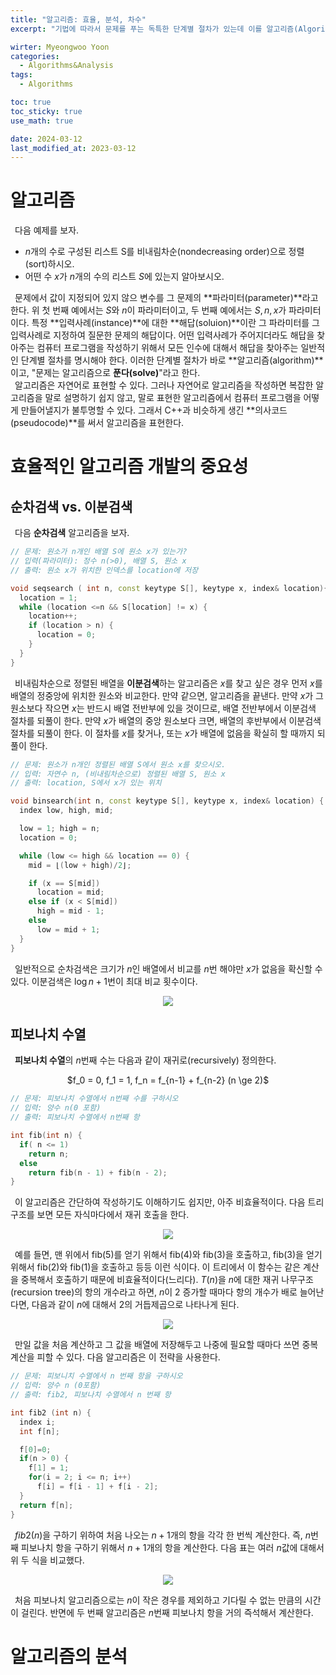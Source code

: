 ```yaml
---
title: "알고리즘: 효율, 분석, 차수"
excerpt: "기법에 따라서 문제를 푸는 독특한 단계별 절차가 있는데 이를 알고리즘(Algorithm)이라고 한다. 효율성이 왜 항상 중요한 관심거리 인지 알아본다."

wirter: Myeongwoo Yoon
categories:
  - Algorithms&Analysis
tags:
  - Algorithms

toc: true
toc_sticky: true
use_math: true 

date: 2024-03-12
last_modified_at: 2023-03-12
---
```


알고리즘
======
&ensp;다음 예제를 보자.
* $n$개의 수로 구성된 리스트 S를 비내림차순(nondecreasing order)으로 정렬(sort)하시오.
* 어떤 수 $x$가 $n$개의 수의 리스트 $S$에 있는지 알아보시오.

&ensp;문제에서 값이 지정되어 있지 않으 변수를 그 문제의 **파라미터(parameter)**라고 한다. 위 첫 번째 예에서는 $S$와 $n$이 파라미터이고, 두 번째 예에서는 $S, n, x$가 파라미터이다. 특정 **입력사례(instance)**에 대한 **해답(soluion)**이란 그 파라미터를 그 입력사례로 지정하여 질문한 문제의 해답이다. 어떤 입력사례가 주어지더라도 해답을 찾아주는 컴퓨터 프로그램을 작성하기 위해서 모든 인수에 대해서 해답을 찾아주는 일반적인 단계별 절차를 명시해야 한다. 이러한 단계별 절차가 바로 **알고리즘(algorithm)**이고, "문제는 알고리즘으로 **푼다(solve)**"라고 한다.<br/>
&ensp;알고리즘은 자연어로 표현할 수 있다. 그러나 자연어로 알고리즘을 작성하면 복잡한 알고리즘을 말로 설명하기 쉽지 않고, 말로 표현한 알고리즘에서 컴퓨터 프로그램을 어떻게 만들어낼지가 불투명할 수 있다. 그래서 C++과 비슷하게 생긴 **의사코드(pseudocode)**를 써서 알고리즘을 표현한다.

효율적인 알고리즘 개발의 중요성
======

순차검색 vs. 이분검색
------
&ensp;다음 **순차검색** 알고리즘을 보자.
```cpp
// 문제: 원소가 n개인 배열 S에 원소 x가 있는가?
// 입력(파라미터): 정수 n(>0), 배열 S, 원소 x
// 출력: 원소 x가 위치한 인덱스를 location에 저장

void seqsearch ( int n, const keytype S[], keytype x, index& location){
  location = 1;
  while (location <=n && S[location] != x) {
    location++;
    if (location > n) {
      location = 0;
    }
  }
}
```

&ensp;비내림차순으로 정렬된 배열을 **이분검색**하는 알고리즘은 $x$를 찾고 싶은 경우 먼저 $x$를 배열의 정중앙에 위치한 원소와 비교한다. 만약 같으면, 알고리즘을 끝낸다. 만약 $x$가 그 원소보다 작으면 $x$는 반드시 배열 전반부에 있을 것이므로, 배열 전반부에서 이분검색 절차를 되풀이 한다. 만약 $x$가 배열의 중앙 원소보다 크면, 배열의 후반부에서 이분검색 절차를 되풀이 한다. 이 절차를 $x$를 찾거나, 또는 $x$가 배열에 없음을 확실히 할 때까지 되풀이 한다.
```cpp
// 문제: 원소가 n개인 정렬된 배열 S에서 원소 x를 찾으시오.
// 입력: 자연수 n, (비내림차순으로) 정렬된 배열 S, 원소 x
// 출력: location, S에서 x가 있는 위치

void binsearch(int n, const keytype S[], keytype x, index& location) {
  index low, high, mid;

  low = 1; high = n;
  location = 0;

  while (low <= high && location == 0) {
    mid = ⌊(low + high)/2⌋;

    if (x == S[mid])
      location = mid;
    else if (x < S[mid])
      high = mid - 1;
    else
      low = mid + 1;
  }
}
```

&ensp;일반적으로 순차검색은 크기가 $n$인 배열에서 비교를 $n$번 해야만 $x$가 없음을 확신할 수 있다. 이분검색은 $\log n + 1$번이 최대 비교 횟수이다.
<p align="center"><img src="/assets/img/Algorithms&Analysis/1장 알고리즘 효율 분석 차수/2-1.jpeg"></p>

피보나치 수열
------
&ensp;**피보나치 수열**의 $n$번째 수는 다음과 같이 재귀로(recursively) 정의한다.<br/>
<p align="center">$f_0 = 0, f_1 = 1, f_n = f_{n-1} + f_{n-2} (n \ge 2)$</p>

```cpp
// 문제: 피보나치 수열에서 n번째 수를 구하시오
// 입력: 양수 n(0 포함)
// 출력: 피보나치 수열에서 n번째 항

int fib(int n) {
  if( n <= 1)
    return n;
  else
    return fib(n - 1) + fib(n - 2);
}
```

&ensp;이 알고리즘은 간단하여 작성하기도 이해하기도 쉽지만, 아주 비효율적이다. 다음 트리구조를 보면 모든 자식마다에서 재귀 호출을 한다.
<p align="center"><img src="/assets/img/Algorithms&Analysis/1장 알고리즘 효율 분석 차수/2-2.jpeg"></p>

&ensp;예를 들면, 맨 위에서 fib(5)를 얻기 위해서 fib(4)와 fib(3)을 호출하고, fib(3)을 얻기 위해서 fib(2)와 fib(1)을 호출하고 등등 이런 식이다. 이 트리에서 이 함수는 같은 계산을 중복해서 호출하기 때문에 비효율적이다(느리다). $T(n)$을 $n$에 대한 재귀 나무구조(recursion tree)의 항의 개수라고 하면, $n$이 2 증가할 때마다 항의 개수가 배로 늘어난다면, 다음과 같이 $n$에 대해서 2의 거듭제곱으로 나타나게 된다.<br/>
<p align="center"><img src="/assets/img/Algorithms&Analysis/1장 알고리즘 효율 분석 차수/2-3.jpeg"></p>

&ensp;만일 값을 처음 계산하고 그 값을 배열에 저장해두고 나중에 필요할 때마다 쓰면 중복 계산을 피할 수 있다. 다음 알고리즘은 이 전략을 사용한다.
```cpp
// 문제: 피보니치 수열에서 n 번째 항을 구하시오
// 입력: 양수 n (0포함)
// 출력: fib2, 피보나치 수열에서 n 번째 항

int fib2 (int n) {
  index i;
  int f[n];

  f[0]=0;
  if(n > 0) {
    f[1] = 1;
    for(i = 2; i <= n; i++)
      f[i] = f[i - 1] + f[i - 2];
  }
  return f[n];
}
```

&ensp;$fib2(n)$을 구하기 위하여 처음 나오는 $n + 1$개의 항을 각각 한 번씩 계산한다. 즉, $n$번째 피보나치 항을 구하기 위해서 $n + 1$개의 항을 계산한다. 다음 표는 여러 $n$값에 대해서 위 두 식을 비교했다.<br/>
<p align="center"><img src="/assets/img/Algorithms&Analysis/1장 알고리즘 효율 분석 차수/2-4.jpeg"></p>

&ensp;처음 피보나치 알고리즘으로는 $n$이 작은 경우를 제외하고 기다릴 수 없는 만큼의 시간이 걸린다. 반면에 두 번째 알고리즘은 $n$번째 피보나치 항을 거의 즉석해서 계산한다.

알고리즘의 분석
======
